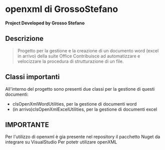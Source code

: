 # openxml di GrossoStefano

**Project Developed by Grosso Stefano**

## Descrizione ##
> Progetto per la gestione e la creazione di un documento word (excel in arrivo) della suite Office
> Contribuisce ad automatizzare e velocizzare la procedura di strutturazione di un file.

## Classi importanti ##
All'interno del progetto sono presenti due classi per la gestione di questi documenti:
* clsOpenXmlWordUtilities, per la gestione di documenti word
* (in arrivo)clsOpenXmlExcelUtilities, per la gestione di documenti excel

## IMPORTANTE ##
Per l'utilizzo di openxml è gia presente nel repository il pacchetto Nuget
da integrare su VisualStudio Per potetr utilizare openXML


